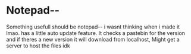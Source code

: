 # Notepad--
Something usefull should be notepad-- i wasnt thinking when i made it lmao.
has a little auto update feature. It checks a pastebin for the version and if theres a new version it will download from localhost, Might get a server to host the files idk
